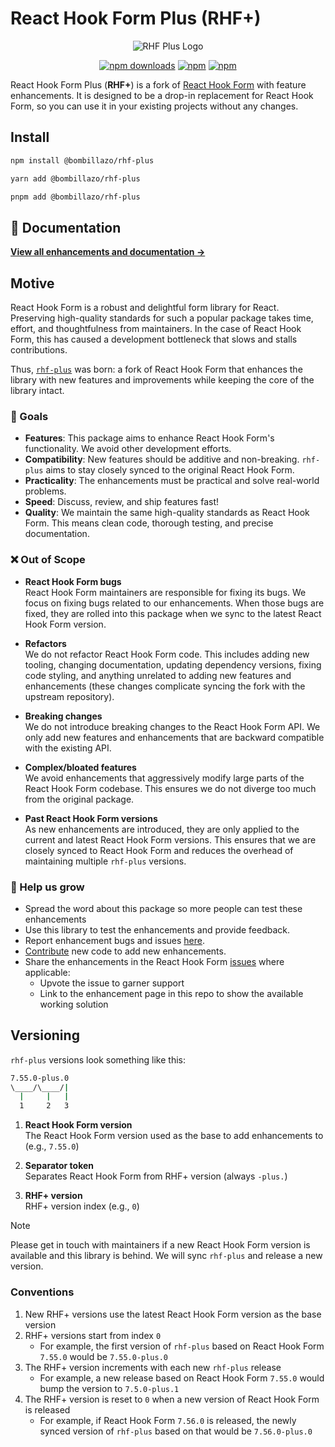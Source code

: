 # React Hook Form Plus (RHF+)

<div align="center">
  <img src="./docs/logo.png" alt="RHF Plus Logo" />
</div>

<div align="center">

[![npm downloads](https://img.shields.io/npm/dm/@bombillazo/rhf-plus.svg?style=for-the-badge)](https://www.npmjs.com/package/@bombillazo/rhf-plus)
[![npm](https://img.shields.io/npm/dt/@bombillazo/rhf-plus.svg?style=for-the-badge)](https://www.npmjs.com/package/@bombillazo/rhf-plus)
[![npm](https://img.shields.io/npm/l/@bombillazo/rhf-plus?style=for-the-badge)](https://github.com/bombillazo/rhf-plus/blob/master/LICENSE)

</div>

React Hook Form Plus (**RHF+**) is a fork of [React Hook Form](https://react-hook-form.com/) with feature enhancements. It is designed to be a drop-in replacement for React Hook Form, so you can use it in your existing projects without any changes.

## Install

```sh
npm install @bombillazo/rhf-plus
```

```sh
yarn add @bombillazo/rhf-plus
```

```sh
pnpm add @bombillazo/rhf-plus
```

## 📖 Documentation

**[View all enhancements and documentation →](https://bombillazo.github.io/rhf-plus/)**

## Motive

React Hook Form is a robust and delightful form library for React. Preserving high-quality standards for such a popular package takes time, effort, and thoughtfulness from maintainers. In the case of React Hook Form, this has caused a development bottleneck that slows and stalls contributions.

Thus, [`rhf-plus`](https://github.com/bombillazo/rhf-plus) was born: a fork of React Hook Form that enhances the library with new features and improvements while keeping the core of the library intact.

### 🏁 Goals

- **Features**: This package aims to enhance React Hook Form's functionality. We avoid other development efforts.
- **Compatibility**: New features should be additive and non-breaking. `rhf-plus` aims to stay closely synced to the original React Hook Form.
- **Practicality**: The enhancements must be practical and solve real-world problems.
- **Speed**: Discuss, review, and ship features fast!
- **Quality**: We maintain the same high-quality standards as React Hook Form. This means clean code, thorough testing, and precise documentation.

### ❌ Out of Scope

- **React Hook Form bugs**  
React Hook Form maintainers are responsible for fixing its bugs. We focus on fixing bugs related to our enhancements. When those bugs are fixed, they are rolled into this package when we sync to the latest React Hook Form version.

- **Refactors**  
We do not refactor React Hook Form code. This includes adding new tooling, changing documentation, updating dependency versions, fixing code styling, and anything unrelated to adding new features and enhancements (these changes complicate syncing the fork with the upstream repository).

- **Breaking changes**  
We do not introduce breaking changes to the React Hook Form API. We only add new features and enhancements that are backward compatible with the existing API.

- **Complex/bloated features**  
We avoid enhancements that aggressively modify large parts of the React Hook Form codebase. This ensures we do not diverge too much from the original package.

- **Past React Hook Form versions**  
As new enhancements are introduced, they are only applied to the current and latest React Hook Form versions. This ensures that we are closely synced to React Hook Form and reduces the overhead of maintaining multiple `rhf-plus` versions.

### 📣 Help us grow

- Spread the word about this package so more people can test these enhancements
- Use this library to test the enhancements and provide feedback.
- Report enhancement bugs and issues [here](https://github.com/bombillazo/rhf-plus/issues).
- [Contribute](CONTRIBUTING.md) new code to add new enhancements.
- Share the enhancements in the React Hook Form [issues](https://github.com/react-hook-form/react-hook-form/issues) where applicable:
  - Upvote the issue to garner support
  - Link to the enhancement page in this repo to show the available working solution

## Versioning

`rhf-plus` versions look something like this:

```sh
7.55.0-plus.0
\____/\____/|
  |     |   |
  1     2   3
```

1. **React Hook Form version**  
The React Hook Form version used as the base to add enhancements to (e.g., `7.55.0`)  

1. **Separator token**  
Separates React Hook Form from RHF+ version (always `-plus.`)  

1. **RHF+ version**  
RHF+ version index (e.g., `0`)

> [!Note]
> Please get in touch with maintainers if a new React Hook Form version is available and this library is behind. We will sync `rhf-plus` and release a new version.

### Conventions

1. New RHF+ versions use the latest React Hook Form version as the base version
2. RHF+ versions start from index `0`
   - For example, the first version of `rhf-plus` based on React Hook Form `7.55.0` would be `7.55.0-plus.0`
3. The RHF+ version increments with each new `rhf-plus` release
   - For example, a new release based on React Hook Form `7.55.0` would bump the version to `7.5.0-plus.1`
4. The RHF+ version is reset to `0` when a new version of React Hook Form is released
   - For example, if React Hook Form `7.56.0` is released, the newly synced version of `rhf-plus` based on that would be `7.56.0-plus.0`
